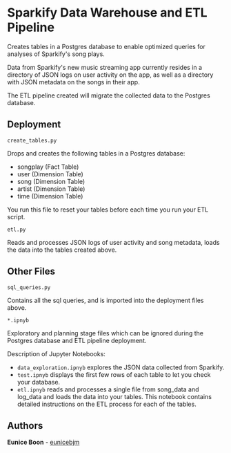 # Sparkify Data Warehouse and ETL Pipeline

Creates tables in a Postgres database to enable optimized queries for analyses of Sparkify's song plays. 

Data from Sparkify's new music streaming app currently resides in a directory of JSON logs on user activity on the app, as well as a directory with JSON metadata on the songs in their app. 

The ETL pipeline created will migrate the collected data to the Postgres database.

## Deployment

```
create_tables.py
```
Drops and creates the following tables in a Postgres database: 
* songplay (Fact Table)
* user (Dimension Table)
* song (Dimension Table)
* artist (Dimension Table)
* time (Dimension Table)

You run this file to reset your tables before each time you run your ETL script.


```
etl.py
```
Reads and processes JSON logs of user activity and song metadata, loads the data into the tables created above.

## Other Files

```
sql_queries.py
```
Contains all the sql queries, and is imported into the deployment files above.

```
*.ipnyb 
```
Exploratory and planning stage files which can be ignored during the Postgres database and ETL pipeline deployment.

Description of Jupyter Notebooks:

* `data_exploration.ipnyb` explores the JSON data collected from Sparkify.
* `test.ipnyb` displays the first few rows of each table to let you check your database.
* `etl.ipnyb` reads and processes a single file from song_data and log_data and loads the data into your tables. This notebook contains detailed instructions on the ETL process for each of the tables.


## Authors

**Eunice Boon** - [eunicebjm](https://github.com/eunicebjm)